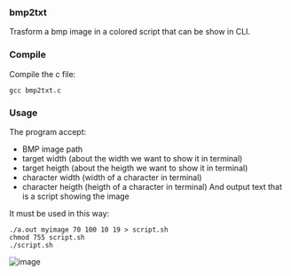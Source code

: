 ### bmp2txt
Trasform a bmp image in a colored script that can be show in CLI.

### Compile
Compile the c file:
```
gcc bmp2txt.c
```

### Usage
The program accept:
- BMP image path
- target width (about the width we want to show it in terminal)
- target heigth (about the heigth we want to show it in terminal)
- character width (width of a character in terminal)
- character heigth (heigth of a character in terminal)
And output text that is a script showing the image

It must be used in this way:
```
./a.out myimage 70 100 10 19 > script.sh
chmod 755 script.sh
./script.sh
```

![image](https://user-images.githubusercontent.com/5327501/211430986-5e0ce4d6-cec5-413d-b1f7-8312d4f152aa.png)
